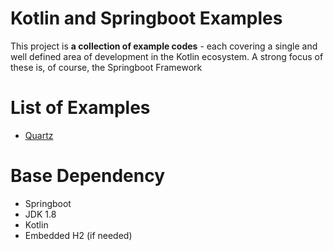 Kotlin and Springboot Examples  
==

This project is **a collection of example codes** - each covering a single and well defined area of development in the Kotlin ecosystem. 
A strong focus of these is, of course, the Springboot Framework

List of Examples
================
- [Quartz](/springboot-quartz/README.md)

Base Dependency
==
- Springboot
- JDK 1.8
- Kotlin
- Embedded H2 (if needed)


[//]: # (| module | linke                                |)

[//]: # (|--------|--------------------------------------|)

[//]: # (| quartz | [Markdown-Basics]&#40;/quartz/README.md&#41; |)

[//]: # (Building the project)

[//]: # (====================)

[//]: # ()
[//]: # (Though it should not be needed often to build the entire repository at once because we are usually concerned with a specific module.)

[//]: # ()
[//]: # (But if we want to, we can invoke the below command from the root of the repository if we want to build the entire repository with only Unit Tests enabled:)

[//]: # ()
[//]: # (`mvn clean install -Pdefault-first,default-second,default-heavy`)

[//]: # ()
[//]: # (or if we want to build the entire repository with Integration Tests enabled, we can do:)

[//]: # ()
[//]: # (`mvn clean install -Pintegration-lite-first,integration-lite-second,integration-heavy`)

[//]: # ()
[//]: # (Analogously, for the JDK9 and above projects the commands are:)

[//]: # ()
[//]: # (`mvn clean install -Pdefault-jdk9-and-above`)

[//]: # ()
[//]: # (and)

[//]: # ()
[//]: # (`mvn clean install -Pintegration-jdk9-and-above`)

[//]: # ()
[//]: # (Building a single module)

[//]: # (====================)

[//]: # (To build a specific module, run the command: `mvn clean install` in the module directory.)

[//]: # ()
[//]: # ()
[//]: # (Running a Spring Boot module)

[//]: # (====================)

[//]: # (To run a Spring Boot module, run the command: `mvn spring-boot:run` in the module directory.)

[//]: # ()
[//]: # ()
[//]: # (Working with the IDE)

[//]: # (====================)

[//]: # (This repo contains a large number of modules. )

[//]: # (When you're working with an individual module, there's no need to import all of them &#40;or build all of them&#41; - you can simply import that particular module in either Eclipse or IntelliJ. )

[//]: # ()
[//]: # ()
[//]: # (Running Tests)

[//]: # (=============)

[//]: # (The command `mvn clean install` from within a module will run the unit tests in that module.)

[//]: # (For Spring modules this will also run the `SpringContextTest` if present.)

[//]: # ()
[//]: # (To run the integration tests, use the command:)

[//]: # ()
[//]: # (`mvn clean install -Pintegration-lite-first` or )

[//]: # ()
[//]: # (`mvn clean install -Pintegration-lite-second` or )

[//]: # ()
[//]: # (`mvn clean install -Pintegration-heavy` or)

[//]: # ()
[//]: # (`mvn clean install -Pintegration-jdk9-and-above`)

[//]: # ()
[//]: # (depending on the list where our module exists)
